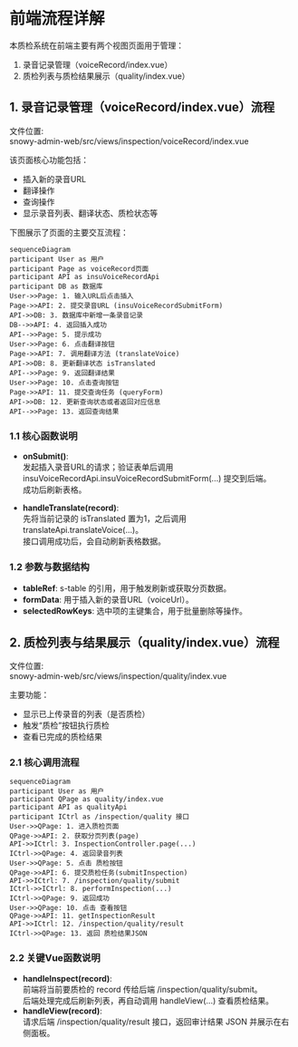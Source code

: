 # 前端流程详解

本质检系统在前端主要有两个视图页面用于管理：  
1. 录音记录管理（voiceRecord/index.vue）  
2. 质检列表与质检结果展示（quality/index.vue）

## 1. 录音记录管理（voiceRecord/index.vue）流程

文件位置:  
snowy-admin-web/src/views/inspection/voiceRecord/index.vue

该页面核心功能包括：  
- 插入新的录音URL  
- 翻译操作  
- 查询操作  
- 显示录音列表、翻译状态、质检状态等  

下图展示了页面的主要交互流程：
```mermaid
sequenceDiagram
participant User as 用户
participant Page as voiceRecord页面
participant API as insuVoiceRecordApi
participant DB as 数据库
User->>Page: 1. 输入URL后点击插入
Page->>API: 2. 提交录音URL (insuVoiceRecordSubmitForm)
API->>DB: 3. 数据库中新增一条录音记录
DB-->>API: 4. 返回插入成功
API-->>Page: 5. 提示成功
User->>Page: 6. 点击翻译按钮
Page->>API: 7. 调用翻译方法 (translateVoice)
API->>DB: 8. 更新翻译状态 isTranslated
API-->>Page: 9. 返回翻译结果
User->>Page: 10. 点击查询按钮
Page->>API: 11. 提交查询任务 (queryForm)
API->>DB: 12. 更新查询状态或者返回对应信息
API-->>Page: 13. 返回查询结果
```


### 1.1 核心函数说明  
- <strong>onSubmit()</strong>:  
  发起插入录音URL的请求；验证表单后调用 insuVoiceRecordApi.insuVoiceRecordSubmitForm(...) 提交到后端。  
  成功后刷新表格。

- <strong>handleTranslate(record)</strong>:  
  先将当前记录的 isTranslated 置为1，之后调用 translateApi.translateVoice(...)。  
  接口调用成功后，会自动刷新表格数据。  

### 1.2 参数与数据结构  
- <strong>tableRef</strong>: s-table 的引用，用于触发刷新或获取分页数据。  
- <strong>formData</strong>: 用于插入新的录音URL（voiceUrl）。  
- <strong>selectedRowKeys</strong>: 选中项的主键集合，用于批量删除等操作。

## 2. 质检列表与结果展示（quality/index.vue）流程

文件位置:  
snowy-admin-web/src/views/inspection/quality/index.vue  

主要功能：  
- 显示已上传录音的列表（是否质检）  
- 触发“质检”按钮执行质检  
- 查看已完成的质检结果

### 2.1 核心调用流程
```mermaid
sequenceDiagram
participant User as 用户
participant QPage as quality/index.vue
participant API as qualityApi
participant ICtrl as /inspection/quality 接口
User->>QPage: 1. 进入质检页面
QPage->>API: 2. 获取分页列表(page)
API->>ICtrl: 3. InspectionController.page(...)
ICtrl->>QPage: 4. 返回录音列表
User->>QPage: 5. 点击 质检按钮
QPage->>API: 6. 提交质检任务(submitInspection)
API->>ICtrl: 7. /inspection/quality/submit
ICtrl->>ICtrl: 8. performInspection(...)
ICtrl->>QPage: 9. 返回成功
User->>QPage: 10. 点击 查看按钮
QPage->>API: 11. getInspectionResult
API->>ICtrl: 12. /inspection/quality/result
ICtrl->>QPage: 13. 返回 质检结果JSON
```

### 2.2 关键Vue函数说明  
- <strong>handleInspect(record)</strong>:  
  前端将当前要质检的 record 传给后端 /inspection/quality/submit。  
  后端处理完成后刷新列表，再自动调用 handleView(...) 查看质检结果。  
- <strong>handleView(record)</strong>:  
  请求后端 /inspection/quality/result 接口，返回审计结果 JSON 并展示在右侧面板。
